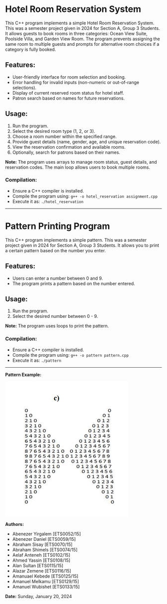 # Hotel Room Reservation System

This C++ program implements a simple Hotel Room Reservation System. This was a semester project
given in 2024 for Section A, Group 3 Students. It allows guests to book rooms in three categories: Ocean View Suite, Poolside Villa, and Garden View Room. The program prevents assigning the same room to multiple guests and prompts for alternative room choices if a category is fully booked.

## Features:

- User-friendly interface for room selection and booking.
- Error handling for invalid inputs (non-numeric or out-of-range selections).
- Display of current reserved room status for hotel staff.
- Patron search based on names for future reservations.

## Usage:

1. Run the program.
2. Select the desired room type (1, 2, or 3).
3. Choose a room number within the specified range.
4. Provide guest details (name, gender, age, and unique reservation code).
5. View the reservation confirmation and available rooms.
6. Optionally, search for patrons based on their names.

**Note:** The program uses arrays to manage room status, guest details, and reservation codes. The main loop allows users to book multiple rooms.

### Compilation:

- Ensure a C++ compiler is installed.
- Compile the program using: `g++ -o hotel_reservation assignment.cpp`
- Execute it as: `./hotel_reservation`

---

# Pattern Printing Program

This C++ program implements a simple pattern. This was a semester project
given in 2024 for Section A, Group 3 Students. It allows you to print a certain pattern based on the number you enter.

## Features:

- Users can enter a number between 0 and 9.
- The program prints a pattern based on the number entered.

## Usage:

1. Run the program.
2. Select the desired number between 0 - 9.

**Note:** The program uses loops to print the pattern.

### Compilation:

- Ensure a C++ compiler is installed.
- Compile the program using: `g++ -o pattern pattern.cpp`
- Execute it as: `./pattern`

---

**Pattern Example:**

![Pattern Example](/Pattern/image.png)

**Authors:**

- Abenezer Yirgalem [ETS0052/15]
- Abenezer Daniel [ETS0059/15]
- Abraham Sisay [ETS0070/15]
- Abraham Shimels [ETS0074/15]
- Aelaf Anteneh [ETS0102/15]
- Ahmed Yassin [ETS0108/15]
- Alan Sultan [ETS0115/15]
- Alazar Zemene [ETS0116/15]
- Amanuael Kebede [ETS0125/15]
- Amanuel Melkamu [ETS0129/15]
- Amanuel Wubishet [ETS0133/15]

**Date:** Sunday, January 20, 2024
